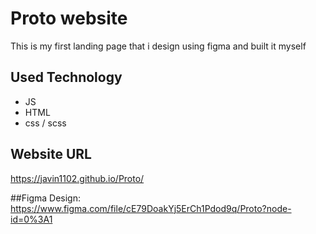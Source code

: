 # Proto website

This is my first landing page that i design using figma and built it myself

## Used Technology

- JS
- HTML
- css / scss

## Website URL
https://javin1102.github.io/Proto/

##Figma Design:
https://www.figma.com/file/cE79DoakYj5ErCh1Pdod9q/Proto?node-id=0%3A1
